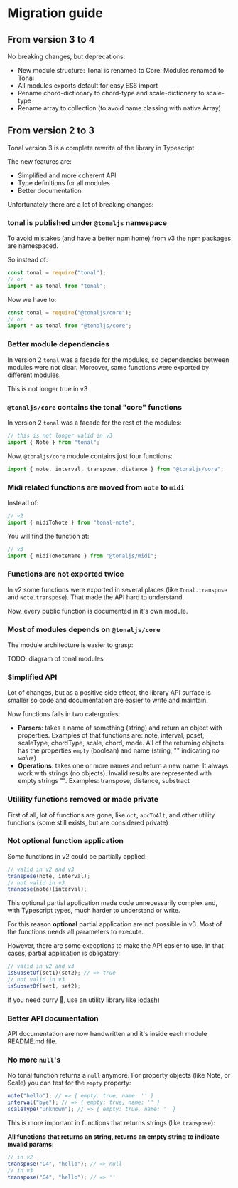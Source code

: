 # Migration guide

## From version 3 to 4

No breaking changes, but deprecations:

- New module structure: Tonal is renamed to Core. Modules renamed to Tonal
- All modules exports default for easy ES6 import
- Rename chord-dictionary to chord-type and scale-dictionary to scale-type
- Rename array to collection (to avoid name classing with native Array)

## From version 2 to 3

Tonal version 3 is a complete rewrite of the library in Typescript.

The new features are:

- Simplified and more coherent API
- Type definitions for all modules
- Better documentation

Unfortunately there are a lot of breaking changes:

### tonal is published under `@tonaljs` namespace

To avoid mistakes (and have a better npm home) from v3 the npm packages are namespaced.

So instead of:

```js
const tonal = require("tonal");
// or
import * as tonal from "tonal";
```

Now we have to:

```js
const tonal = require("@tonaljs/core");
// or
import * as tonal from "@tonaljs/core";
```

### Better module dependencies

In version 2 `tonal` was a facade for the modules, so dependencies between modules were not clear. Moreover, same functions were exported by different modules.

This is not longer true in v3

### `@tonaljs/core` contains the tonal "core" functions

In version 2 `tonal` was a facade for the rest of the modules:

```js
// this is not longer valid in v3
import { Note } from "tonal";
```

Now, `@tonaljs/core` module contains just four functions:

```js
import { note, interval, transpose, distance } from "@tonaljs/core";
```

### Midi related functions are moved from `note` to `midi`

Instead of:

```js
// v2
import { midiToNote } from "tonal-note";
```

You will find the function at:

```js
// v3
import { midiToNoteName } from "@tonaljs/midi";
```

### Functions are not exported twice

In v2 some functions were exported in several places (like `Tonal.transpose` and `Note.transpose`). That made the API hard to understand.

Now, every public function is documented in it's own module.

### Most of modules depends on `@tonaljs/core`

The module architecture is easier to grasp:

TODO: diagram of tonal modules

### Simplified API

Lot of changes, but as a positive side effect, the library API surface is smaller so code and documentation are easier to write and maintain.

Now functions falls in two catergories:

- **Parsers**: takes a name of something (string) and return an object with properties. Examples of that functions are: note, interval, pcset, scaleType, chordType, scale, chord, mode. All of the returning objects has the properties `empty` (boolean) and name (string, "" indicating _no value_)
- **Operations**: takes one or more names and return a new name. It always work with strings (no objects). Invalid results are represented with empty strings "". Examples: transpose, distance, substract

### Utilility functions removed or made private

First of all, lot of functions are gone, like `oct`, `accToAlt`, and other utility functions (some still exists, but are considered private)

### Not optional function application

Some functions in v2 could be partially applied:

```js
// valid in v2 and v3
transpose(note, interval);
// not valid in v3
tranpose(note)(interval);
```

This optional partial application made code unnecessarily complex and, with Typescript types, much harder to understand or write.

For this reason **optional** partial application are not possible in v3. Most of the functions needs all parameters to execute.

However, there are some execptions to make the API easier to use. In that cases, partial application is obligatory:

```js
// valid in v2 and v3
isSubsetOf(set1)(set2); // => true
// not valid in v3
isSubsetOf(set1, set2);
```

If you need curry 🍛, use an utility library like [lodash](https://lodash.com))

### Better API documentation

API documentation are now handwritten and it's inside each module README.md file.

### No more `null`'s

No tonal function returns a `null` anymore. For property objects (like Note, or Scale) you can test for the `empty` property:

```js
note("hello"); // => { empty: true, name: '' }
interval("bye"); // => { empty: true, name: '' }
scaleType("unknown"); // => { empty: true, name: '' }
```

This is more important in functions that returns strings (like `transpose`):

**All functions that returns an string, returns an empty string to indicate invalid params:**

```js
// in v2
transpose("C4", "hello"); // => null
// in v3
transpose("C4", "hello"); // => ''
```
